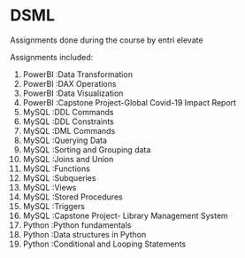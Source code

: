 # DSML
Assignments done during the course by entri elevate

Assignments included: 
1. PowerBI :Data Transformation
2. PowerBI :DAX Operations
3. PowerBI :Data Visualization
4. PowerBI :Capstone Project-Global Covid-19 Impact Report
5.  MySQL  :DDL Commands
6.  MySQL  :DDL Constraints
7.  MySQL  :DML Commands
8.  MySQL  :Querying Data
9.  MySQL  :Sorting and Grouping data
10. MySQL  :Joins and Union
11. MySQL  :Functions
12. MySQL  :Subqueries
13. MySQL  :Views
14. MySQL  :Stored Procedures
15. MySQL  :Triggers
16. MySQL  :Capstone Project- Library Management System
17. Python :Python fundamentals
18. Python :Data structures in Python
19. Python :Conditional and Looping Statements

